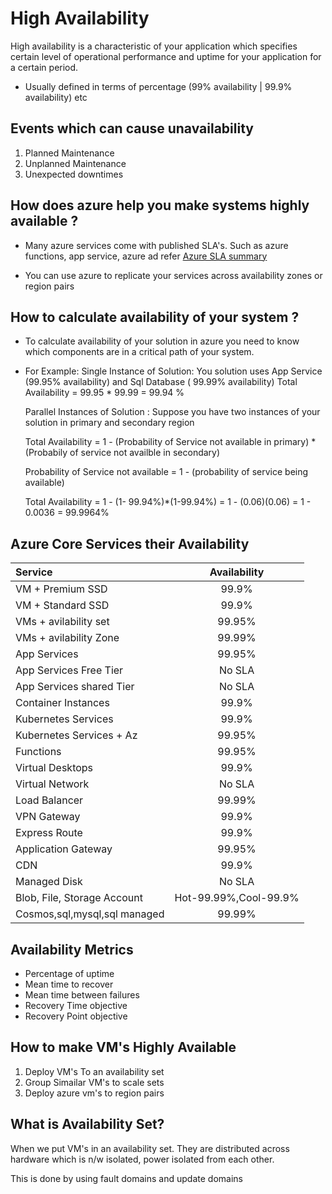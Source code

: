 # High Availability

High availability is a characteristic of your application which specifies certain level of operational performance and uptime for your application for a certain period.

- Usually defined in terms of percentage (99% availability | 99.9% availability) etc

## Events which can cause unavailability
1. Planned Maintenance
2. Unplanned Maintenance
3. Unexpected downtimes

## How does azure help you make systems highly available ?

- Many azure services come with published SLA's. Such as azure functions, app service, azure ad refer [Azure SLA summary](https://azure.microsoft.com/en-in/support/legal/sla/summary/) 

- You can use azure to replicate your services across availability zones or region pairs

## How to calculate availability of your system ?

- To calculate availability of your solution in azure you need to know which components are in a critical path of your system. 

- For Example: 
  Single Instance of Solution: 
  You solution uses App Service (99.95% availability) and Sql Database ( 99.99% availability)
  Total Availability  = 99.95 * 99.99 
                      = 99.94 %

  Parallel Instances of Solution :
  Suppose you have two instances of your solution in primary and secondary region   

  Total Availability = 1 - (Probability of Service not available in primary) * (Probabily of service not availble in secondary)

  Probability of Service not available = 1 - (probability of service being available)

  Total Availability = 1 - (1- 99.94%)*(1-99.94%)
                     = 1 - (0.06)(0.06)
                     = 1 - 0.0036
                     = 99.9964%

## Azure Core Services their Availability

| Service                               |  Availability         |
|:--------                              |:---------:            |
|  VM + Premium SSD                     |          99.9%        | 
|  VM + Standard SSD                    |          99.9%        |
|  VMs + avilability set                |          99.95%       |
|  VMs + avilability Zone               |          99.99%       |    
|  App Services                         |          99.95%       |
|  App Services  Free Tier              |          No SLA       |
|  App Services shared Tier             |          No SLA       |
|  Container Instances                  |          99.9%        |
|  Kubernetes Services                  |          99.9%        |
|  Kubernetes Services + Az             |          99.95%       |
|  Functions                            |          99.95%       |
|  Virtual Desktops                     |          99.9%        |
|  Virtual Network                      |          No SLA       |
|  Load Balancer                        |          99.99%       |
|  VPN Gateway                          |          99.9%        |
|  Express Route                        |          99.9%        |
|  Application Gateway                  |          99.95%       |
|  CDN                                  |          99.9%        |
|  Managed Disk                         |          No SLA       |
|  Blob, File, Storage Account          | Hot-99.99%,Cool-99.9% |
|  Cosmos,sql,mysql,sql managed         |         99.99%        |

## Availability Metrics
 - Percentage of uptime
 - Mean time to recover
 - Mean time between failures
 - Recovery Time objective
 - Recovery Point objective



 ## How to make VM's Highly Available
 1. Deploy VM's To an availability set
 2. Group Simailar VM's to scale sets
 3. Deploy azure vm's to region pairs 

 ## What is Availability Set? 
 When we put VM's in an availability set. They are distributed across hardware which is n/w isolated, power isolated from each other.

 This is done by using fault domains and update domains






